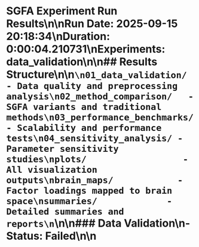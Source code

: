 # SGFA Experiment Run Results\n\n**Run Date:** 2025-09-15 20:18:34\n**Duration:** 0:00:04.210731\n**Experiments:** data_validation\n\n## Results Structure\n\n```\n01_data_validation/     - Data quality and preprocessing analysis\n02_method_comparison/   - SGFA variants and traditional methods\n03_performance_benchmarks/ - Scalability and performance tests\n04_sensitivity_analysis/ - Parameter sensitivity studies\nplots/                  - All visualization outputs\nbrain_maps/            - Factor loadings mapped to brain space\nsummaries/             - Detailed summaries and reports\n```\n\n### Data Validation\n- Status: Failed\n\n